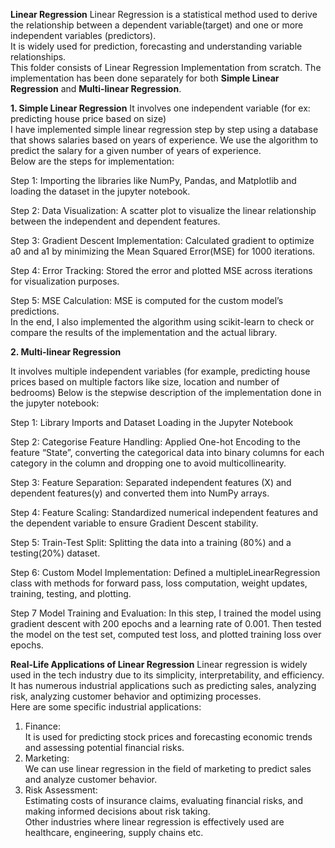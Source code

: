 **Linear Regression**
Linear Regression is a statistical method used to derive the relationship between a dependent variable(target) and one or more independent variables (predictors).<br/> It is widely used for prediction, forecasting and understanding variable relationships.<br/> 
This folder consists of Linear Regression Implementation from scratch. The implementation has been done separately for both **Simple Linear Regression** and **Multi-linear Regression**.


**1. Simple Linear Regression**
It involves one independent variable (for ex: predicting house price based on size)<br/>
I have implemented simple linear regression step by step using a database that shows salaries based on years of experience. We use the algorithm to predict the salary for a given number of years of experience.<br/>
Below are the steps for implementation:<br/>

Step 1: Importing the libraries like NumPy, Pandas, and Matplotlib and loading the dataset in the jupyter notebook.

Step 2: Data Visualization: A scatter plot to visualize the linear relationship between the independent and dependent features.

Step 3: Gradient Descent Implementation: 
Calculated gradient to optimize a0 and a1 by minimizing the Mean Squared Error(MSE)  for 1000 iterations. 

Step 4: Error Tracking: Stored the error and plotted MSE across iterations for visualization purposes.

Step 5: MSE Calculation: MSE is computed for the custom model’s predictions.<br/>
In the end, I also implemented the algorithm using scikit-learn to check or compare the results of the implementation and the actual library.

**2. Multi-linear Regression**<br/>

It involves multiple independent variables (for example, predicting house prices based on multiple factors like size, location and number of bedrooms)
Below is the stepwise description of the implementation done in the jupyter notebook:<br/>

Step 1: Library Imports and Dataset Loading in the Jupyter Notebook

Step 2: Categorise Feature Handling: 
Applied One-hot Encoding to the feature “State”, converting the categorical data into binary columns for each category in the column and dropping one to avoid multicollinearity.

Step 3: Feature Separation: 
Separated independent features (X) and dependent features(y) and converted them into NumPy arrays.

Step 4: Feature Scaling: 
Standardized numerical independent features and the dependent variable to ensure Gradient Descent stability.

Step 5: Train-Test Split:
Splitting the data into a training (80%) and a testing(20%) dataset.

Step 6: Custom Model Implementation: 
Defined a multipleLinearRegression class with methods for forward pass, loss computation, weight updates, training, testing, and plotting.

Step 7 Model Training and Evaluation: 
In this step, I trained the model using gradient descent with 200 epochs and a learning rate of 0.001.
Then tested the model on the test set, computed test loss, and plotted training loss over epochs.

**Real-Life Applications of Linear Regression**
Linear regression is widely used in the tech industry due to its simplicity, interpretability, and efficiency.<br/>
It has numerous industrial applications such as predicting sales, analyzing risk, analyzing customer behavior and optimizing processes.<br/>
Here are some specific industrial applications:<br/>
1. Finance:<br/> It is used for predicting stock prices and forecasting economic trends and assessing potential financial risks.<br/>
2. Marketing: <br/> We can use linear regression in the field of marketing to predict sales and analyze customer behavior.<br/>
3. Risk Assessment:<br/> Estimating costs of insurance claims, evaluating financial risks, and making informed decisions about risk taking. <br/>
Other industries where linear regression is effectively used are healthcare, engineering, supply chains etc.


